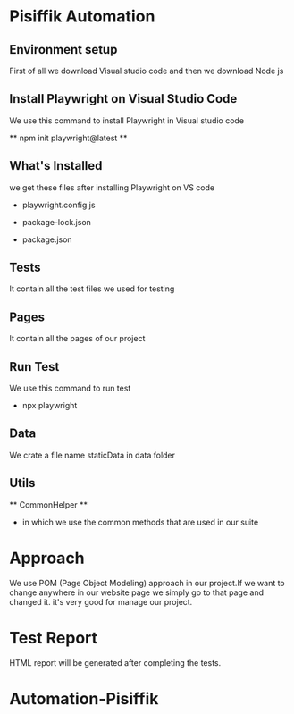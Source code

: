 # Pisiffik Automation

## Environment setup

First of all we download Visual studio code and then we download Node js

## Install Playwright on Visual Studio Code

We use this command to install Playwright in Visual studio code

** npm init playwright@latest **

## What's Installed

we get these files after installing Playwright on VS code

- playwright.config.js

- package-lock.json

- package.json

## Tests

It contain all the test files we used for testing

## Pages

It contain all the pages of our project

## Run Test 

We use this command to run test

- npx playwright

## Data

We crate a file name staticData in data folder 

## Utils

** CommonHelper **

- in which we use the common methods that are used in our suite 

# Approach

We use POM (Page Object Modeling) approach in our project.If we want to change anywhere in our website page we simply go to that page and changed it. it's very good for manage our project.

# Test Report

HTML report will be generated after completing the tests.
 # Automation-Pisiffik
